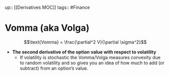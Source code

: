 up:: [[Derivatives MOC]]
tags:: #Finance 
# Vomma (aka Volga)
$$\text{Vomma} = \frac{\partial^2 V}{\partial \sigma^2}$$
- **The second derivative of the option value with respect to volatility**
	- If volatility is stochastic the Vomma/Volga measures convexity due to random volatility and so gives you an idea of how much to add (or subtract) from an option’s value.
